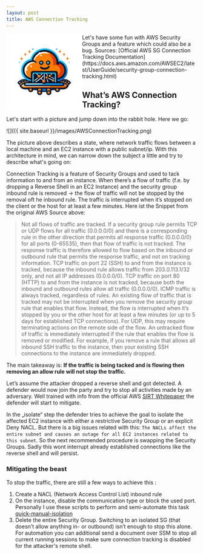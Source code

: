 ```yaml
---
layout: post
title: AWS Connection Tracking
---
```


<img height="200" align="left" src="/images/connection_tracking_logo.png" >
Let's have some fun with AWS Security Groups and a feature which could also be a bug.
Sources: [Official AWS SG Connection Tracking Documentation](https://docs.aws.amazon.com/AWSEC2/latest/UserGuide/security-group-connection-tracking.html)

## What’s AWS Connection Tracking?

Let's start with a picture and jump down into the rabbit hole. Here we go:

![]({{ site.baseurl }}/images/AWSConnectionTracking.png)

The picture above describes a state, where network traffic flows between a local machine and an EC2 instance with a public subnet/ip. With this architecture in mind, we can narrow down the subject a little and try to describe what's going on:

Connection Tracking is a feature of Security Groups and used to tack information to and from an instance. When there’s a flow of traffic (f.e. by dropping a Reverse Shell in an EC2 Instance) and the security group inbound rule is removed -> the flow of traffic will not be stopped by the removal oft he inbound rule. The traffic is interrupted when it’s stopped on the client or the host for at least a few minutes.
Here ist the Snippet from the original AWS Source above:

> Not all flows of traffic are tracked. If a security group rule permits TCP or UDP flows for all traffic (0.0.0.0/0) and there is a corresponding rule in the other direction that permits all response traffic (0.0.0.0/0) for all ports (0-65535), then that flow of traffic is not tracked. The response traffic is therefore allowed to flow based on the inbound or outbound rule that permits the response traffic, and not on tracking information.
TCP traffic on port 22 (SSH) to and from the instance is tracked, because the inbound rule allows traffic from 203.0.113.1/32 only, and not all IP addresses (0.0.0.0/0). TCP traffic on port 80 (HTTP) to and from the instance is not tracked, because both the inbound and outbound rules allow all traffic (0.0.0.0/0). ICMP traffic is always tracked, regardless of rules. An existing flow of traffic that is tracked may not be interrupted when you remove the security group rule that enables that flow. Instead, the flow is interrupted when it’s stopped by you or the other host for at least a few minutes (or up to 5 days for established TCP connections). For UDP, this may require terminating actions on the remote side of the flow. An untracked flow of traffic is immediately interrupted if the rule that enables the flow is removed or modified. For example, if you remove a rule that allows all inbound SSH traffic to the instance, then your existing SSH connections to the instance are immediately dropped.


The main takeaway is: **If the traffic is being tacked and is flowing then removing an allow rule will not stop the traffic.** 

Let’s assume the attacker dropped a reverse shell and got detected. A defender would now join the party and try to stop all activities made by an adversary. Well trained with info from the official AWS [SIRT Whitepaper](https://d1.awsstatic.com/whitepapers/aws_security_incident_response.pdf) the defender will start to mitigate. 

In the „isolate“ step the defender tries to achieve the goal to isolate the affected EC2 instance with either a restrictive Security Group or an explicit Deny NACL. But there is a big issues related with this: `The NACLs affect the entire subnet and causes an outage for all EC2 instances related to this subnet`. So the next recommended procedure is swapping the Security Groups. Sadly this wont interrupt already established connections like the reverse shell and will persist.

### Mitigating the beast
To stop the traffic, there are still a few ways to achieve this :

1. Create a NACL (Network Access Control List) inbound rule
2. On the instance, disable the communication type or block the used port. Personally I use these scripts to perform and semi-automate this task [quick-manual-isolation](https://github.com/BenjiTrapp/inspector-awsome/tree/main/quick-manual-isolation)
3. Delete the entire Security Group. Switching to an isolated SG (that doesn’t allow anything in- or outbound) isn’t enough to stop this alone. For automation you can additional send a document over SSM to stop all current running sessions to make sure connection tracking is disabled for the attacker's remote shell.
